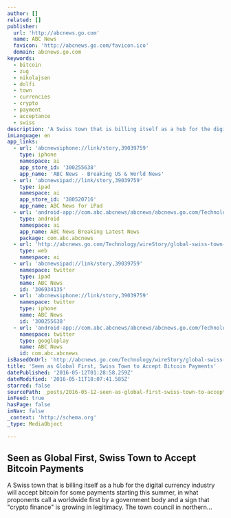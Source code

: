 ```yaml
---
author: []
related: []
publisher:
  url: 'http://abcnews.go.com'
  name: ABC News
  favicon: 'http://abcnews.go.com/favicon.ico'
  domain: abcnews.go.com
keywords:
  - bitcoin
  - zug
  - nikolajsen
  - dolfi
  - town
  - currencies
  - crypto
  - payment
  - acceptance
  - swiss
description: 'A Swiss town that is billing itself as a hub for the digital currency industry will accept bitcoin for some payments starting this summer, in what proponents call a worldwide first by a government body and a sign that "crypto finance" is growing in legitimacy. The town council in northern...'
inLanguage: en
app_links:
  - url: 'abcnewsiphone://link/story,39039759'
    type: iphone
    namespace: ai
    app_store_id: '300255638'
    app_name: 'ABC News - Breaking US & World News'
  - url: 'abcnewsipad://link/story,39039759'
    type: ipad
    namespace: ai
    app_store_id: '380520716'
    app_name: ABC News for iPad
  - url: 'android-app://com.abc.abcnews/abcnews/abcnews.go.com/Technology/wireStory/global-swiss-town-accept-bitcoin-payments-39039759'
    type: android
    namespace: ai
    app_name: ABC News Breaking Latest News
    package: com.abc.abcnews
  - url: 'http://abcnews.go.com/Technology/wireStory/global-swiss-town-accept-bitcoin-payments-39039759'
    type: web
    namespace: ai
  - url: 'abcnewsipad://link/story,39039759'
    namespace: twitter
    type: ipad
    name: ABC News
    id: '306934135'
  - url: 'abcnewsiphone://link/story,39039759'
    namespace: twitter
    type: iphone
    name: ABC News
    id: '300255638'
  - url: 'android-app://com.abc.abcnews/abcnews/abcnews.go.com/Technology/wireStory/global-swiss-town-accept-bitcoin-payments-39039759'
    namespace: twitter
    type: googleplay
    name: ABC News
    id: com.abc.abcnews
isBasedOnUrl: 'http://abcnews.go.com/Technology/wireStory/global-swiss-town-accept-bitcoin-payments-39039759'
title: 'Seen as Global First, Swiss Town to Accept Bitcoin Payments'
datePublished: '2016-05-12T01:28:58.259Z'
dateModified: '2016-05-11T18:07:41.585Z'
starred: false
sourcePath: _posts/2016-05-12-seen-as-global-first-swiss-town-to-accept-bitcoin-payments.md
inFeed: true
hasPage: false
inNav: false
_context: 'http://schema.org'
_type: MediaObject

---
```

<article style=""><h1>Seen as Global First, Swiss Town to Accept Bitcoin Payments</h1><p>A Swiss town that is billing itself as a hub for the digital currency industry will accept bitcoin for some payments starting this summer, in what proponents call a worldwide first by a government body and a sign that "crypto finance" is growing in legitimacy. The town council in northern...</p></article>